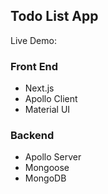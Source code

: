 ## Todo List App

Live Demo: 

### Front End

- Next.js
- Apollo Client
- Material UI

### Backend

- Apollo Server
- Mongoose
- MongoDB
